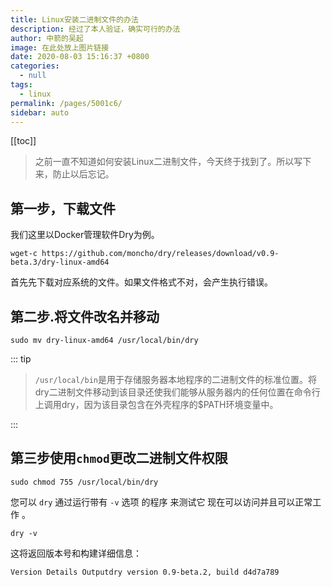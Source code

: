 ```yaml
---
title: Linux安装二进制文件的办法
description: 经过了本人验证，确实可行的办法
author: 中箭的吴起
image: 在此处放上图片链接
date: 2020-08-03 15:16:37 +0800
categories: 
  - null
tags: 
  - linux
permalink: /pages/5001c6/
sidebar: auto
---
```

[[toc]]

> 之前一直不知道如何安装Linux二进制文件，今天终于找到了。所以写下来，防止以后忘记。

## 第一步，下载文件

我们这里以Docker管理软件Dry为例。
```shell
wget-c https://github.com/moncho/dry/releases/download/v0.9-beta.3/dry-linux-amd64
```
首先先下载对应系统的文件。如果文件格式不对，会产生执行错误。
 
## 第二步.将文件改名并移动
```shell
sudo mv dry-linux-amd64 /usr/local/bin/dry
```
::: tip
>`/usr/local/bin`是用于存储服务器本地程序的二进制文件的标准位置。将dry二进制文件移动到该目录还使我们能够从服务器内的任何位置在命令行上调用dry，因为该目录包含在外壳程序的$PATH环境变量中。

:::

## 第三步使用`chmod`更改二进制文件权限

```shell
sudo chmod 755 /usr/local/bin/dry
```
您可以 `dry` 通过运行带有 `-v` 选项 的程序 来测试它 现在可以访问并且可以正常工作 。

```
dry -v

```

这将返回版本号和构建详细信息：

```shell
Version Details Outputdry version 0.9-beta.2, build d4d7a789
```
